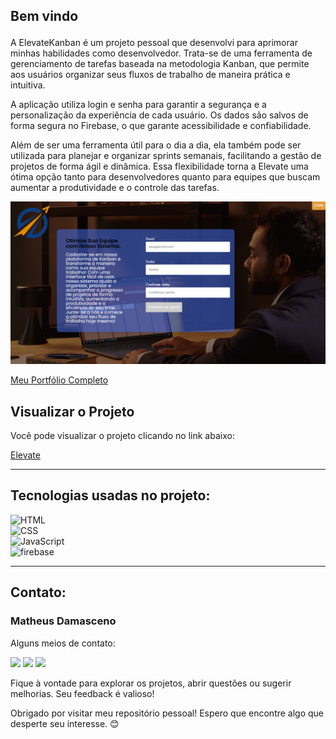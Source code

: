 ## Bem vindo<p>
A ElevateKanban é um projeto pessoal que desenvolvi para aprimorar minhas habilidades como desenvolvedor. Trata-se de uma ferramenta de gerenciamento de tarefas baseada na metodologia Kanban, que permite aos usuários organizar seus fluxos de trabalho de maneira prática e intuitiva.

A aplicação utiliza login e senha para garantir a segurança e a personalização da experiência de cada usuário. Os dados são salvos de forma segura no Firebase, o que garante acessibilidade e confiabilidade.

Além de ser uma ferramenta útil para o dia a dia, ela também pode ser utilizada para planejar e organizar sprints semanais, facilitando a gestão de projetos de forma ágil e dinâmica. Essa flexibilidade torna a Elevate uma ótima opção tanto para desenvolvedores quanto para equipes que buscam aumentar a produtividade e o controle das tarefas.

<div align="center">

![Captura de tela - Elevate](https://github.com/MatheusADamasceno/Kanban/blob/master/elevete.png?raw=true)
</div>

<div alinhar="centro">

[Meu Portfólio Completo](https://matheusprojectss.netlify.app)

</div>


## Visualizar o Projeto
Você pode visualizar o projeto clicando no link abaixo:

[Elevate]( https://kanbanelevate.netlify.app/home/index.html )


---
<div id="tecnologias-utilizadas">

## Tecnologias usadas no projeto:
![HTML]( https://img.shields.io/badge/HTML5-E34F26?style=for-the-badge&logo=html5&logoColor=white)  
![CSS]( https://img.shields.io/badge/CSS-239120?&style=for-the-badge&logo=css3&logoColor=white)  
![JavaScript]( https://img.shields.io/badge/JavaScript-F7DF1E?style=for-the-badge&logo=javascript&logoColor=black)  
![firebase](https://img.shields.io/badge/Firebase-F29D0C?style=for-the-badge&logo=firebase&logoColor=white)
</div>
<div alinhar="direita">


</div>

---
<div id="contato">

<div id="contato">

## Contato:
### Matheus Damasceno
Alguns meios de contato:
<div>
<a href="https://wa.me/5562992060399" target="_blank"><img src="https://img.shields.io/badge/WhatsApp-25D366?style=for-the-badge&logo=whatsapp&logoColor=white" target="_blank"></a>
<a href = "mailto:matheusalvesdamascenotwd@gmail.com"><img src="https://img.shields.io/badge/Gmail-D14836?style=for-the-badge&logo=gmail&logoColor=white" target="_blank"></a>
<a href="www.linkedin.com/in/matheusalvesdamasceno" target="_blank"><img src="https://img.shields.io/badge/-LinkedIn-%230077B5?style=for-the-badge&logo=linkedin&logoColor=white" target="_blank"></a>   
</div>
</div>



Fique à vontade para explorar os projetos, abrir questões ou sugerir melhorias. Seu feedback é valioso!

Obrigado por visitar meu repositório pessoal! Espero que encontre algo que desperte seu interesse. 😊
